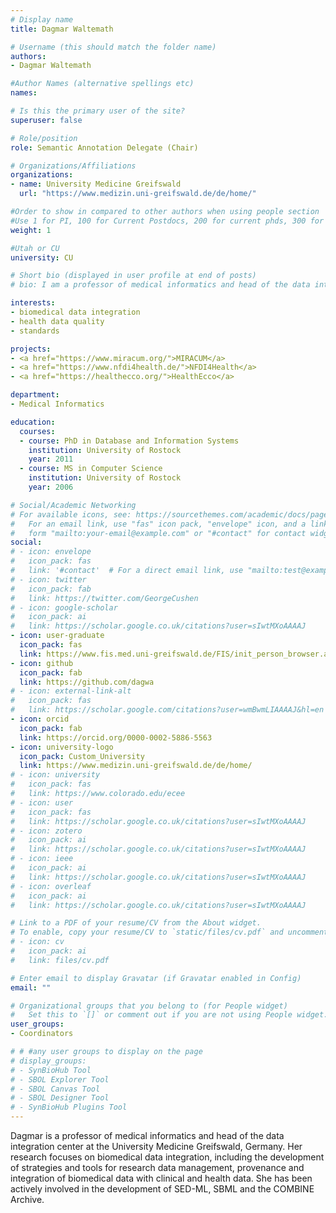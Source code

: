 ```yaml
---
# Display name
title: Dagmar Waltemath

# Username (this should match the folder name)
authors:
- Dagmar Waltemath

#Author Names (alternative spellings etc)
names:

# Is this the primary user of the site?
superuser: false

# Role/position
role: Semantic Annotation Delegate (Chair)

# Organizations/Affiliations
organizations:
- name: University Medicine Greifswald
  url: "https://www.medizin.uni-greifswald.de/de/home/"

#Order to show in compared to other authors when using people section
#Use 1 for PI, 100 for Current Postdocs, 200 for current phds, 300 for current masters, 400 for current undergrads, 800 for alum postdocs, 810 for alum phds, 820 for alum masters, and 830 for alum undergrads, 900 for tools, 1000 for projects, 900 for tools, 1000 for projects
weight: 1

#Utah or CU
university: CU

# Short bio (displayed in user profile at end of posts)
# bio: I am a professor of medical informatics and head of the data integration center at the University Medicine Greifswald, Germany. My research focuses on biomedical data integration, including the development of strategies and tools for research data management, provenance and integration of biomedical data with clinical and health data. I have been actively involved in the development of SED-ML, SBML and the COMBINE Archive. 

interests:
- biomedical data integration
- health data quality
- standards

projects:
- <a href="https://www.miracum.org/">MIRACUM</a>
- <a href="https://www.nfdi4health.de/">NFDI4Health</a>
- <a href="https://healthecco.org/">HealthEcco</a>

department:
- Medical Informatics

education:
  courses:
  - course: PhD in Database and Information Systems
    institution: University of Rostock
    year: 2011
  - course: MS in Computer Science
    institution: University of Rostock
    year: 2006

# Social/Academic Networking
# For available icons, see: https://sourcethemes.com/academic/docs/page-builder/#icons
#   For an email link, use "fas" icon pack, "envelope" icon, and a link in the
#   form "mailto:your-email@example.com" or "#contact" for contact widget.
social:
# - icon: envelope
#   icon_pack: fas
#   link: '#contact'  # For a direct email link, use "mailto:test@example.org".
# - icon: twitter
#   icon_pack: fab
#   link: https://twitter.com/GeorgeCushen
# - icon: google-scholar
#   icon_pack: ai
#   link: https://scholar.google.co.uk/citations?user=sIwtMXoAAAAJ
- icon: user-graduate
  icon_pack: fas
  link: https://www.fis.med.uni-greifswald.de/FIS/init_person_browser.action?pers_id=ngpocpv7uc2ss 
- icon: github
  icon_pack: fab
  link: https://github.com/dagwa
# - icon: external-link-alt
#   icon_pack: fas
#   link: https://scholar.google.com/citations?user=wmBwmLIAAAAJ&hl=en
- icon: orcid
  icon_pack: fab
  link: https://orcid.org/0000-0002-5886-5563
- icon: university-logo
  icon_pack: Custom_University
  link: https://www.medizin.uni-greifswald.de/de/home/
# - icon: university
#   icon_pack: fas
#   link: https://www.colorado.edu/ecee
# - icon: user
#   icon_pack: fas
#   link: https://scholar.google.co.uk/citations?user=sIwtMXoAAAAJ
# - icon: zotero
#   icon_pack: ai
#   link: https://scholar.google.co.uk/citations?user=sIwtMXoAAAAJ
# - icon: ieee
#   icon_pack: ai
#   link: https://scholar.google.co.uk/citations?user=sIwtMXoAAAAJ
# - icon: overleaf
#   icon_pack: ai
#   link: https://scholar.google.co.uk/citations?user=sIwtMXoAAAAJ

# Link to a PDF of your resume/CV from the About widget.
# To enable, copy your resume/CV to `static/files/cv.pdf` and uncomment the lines below.
# - icon: cv
#   icon_pack: ai
#   link: files/cv.pdf

# Enter email to display Gravatar (if Gravatar enabled in Config)
email: ""

# Organizational groups that you belong to (for People widget)
#   Set this to `[]` or comment out if you are not using People widget.
user_groups:
- Coordinators

# # #any user groups to display on the page
# display_groups:
# - SynBioHub Tool
# - SBOL Explorer Tool
# - SBOL Canvas Tool
# - SBOL Designer Tool
# - SynBioHub Plugins Tool
---
```

Dagmar is a professor of medical informatics and head of the data integration center at the University Medicine Greifswald, Germany. Her research focuses on biomedical data integration, including the development of strategies and tools for research data management, provenance and integration of biomedical data with clinical and health data. She has been actively involved in the development of SED-ML, SBML and the COMBINE Archive. 
